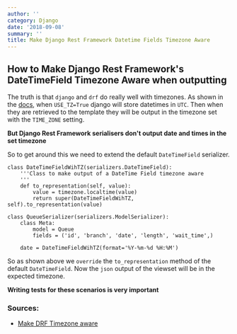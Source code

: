 ```yaml
---
author: ''
category: Django
date: '2018-09-08'
summary: ''
title: Make Django Rest Framework Datetime Fields Timezone Aware
---
```

## How to Make Django Rest Framework's DateTimeField Timezone Aware when outputting

The truth is that `django` and `drf` do really well with timezones. 
As shown in the [docs](https://docs.djangoproject.com/en/1.11/topics/i18n/timezones), when `USE_TZ=True` django will store datetimes in `UTC`.
Then when they are retrieved to the template they will be output in the timezone set with the `TIME_ZONE` setting.

**But Django Rest Framework serialisers don't output date and times in the set timezone**

So to get around this we need to extend the default `DateTimeField` serializer.

    class DateTimeFieldWihTZ(serializers.DateTimeField):
        '''Class to make output of a DateTime Field timezone aware
        '''
        def to_representation(self, value):
            value = timezone.localtime(value)
            return super(DateTimeFieldWihTZ, self).to_representation(value)

    class QueueSerializer(serializers.ModelSerializer):
        class Meta:
            model = Queue
            fields = ('id', 'branch', 'date', 'length', 'wait_time',)

        date = DateTimeFieldWihTZ(format='%Y-%m-%d %H:%M')

So as shown above we `override` the `to_representation` method of the default `DateTimeField`.
Now the `json` output of the viewset will be in the expected timezone.

__Writing tests for these scenarios is very important__

### Sources:

* [Make DRF Timezone aware](https://stackoverflow.com/questions/17331578/django-rest-framework-timezone-aware-renderers-parsers)